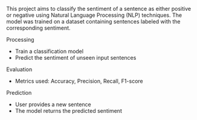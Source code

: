 This project aims to classify the sentiment of a sentence as either positive or negative using Natural Language Processing (NLP) techniques.
The model was trained on a dataset containing sentences labeled with the corresponding sentiment.

Processing
- Train a classification model
- Predict the sentiment of unseen input sentences
  
Evaluation
- Metrics used: Accuracy, Precision, Recall, F1-score

Prediction
- User provides a new sentence
- The model returns the predicted sentiment
